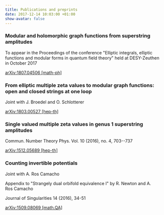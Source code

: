 ```yaml
---
title: Publications and preprints
date: 2017-12-14 10:03:00 +01:00
show-avatar: false
---
```


### Modular and holomorphic graph functions from superstring amplitudes

To appear in the Proceedings of the conference "Elliptic integrals, elliptic functions and modular forms in quantum field theory" held at DESY-Zeuthen in October 2017

[arXiv:1807.04506 [math-ph]](https://arxiv.org/pdf/1807.04506.pdf)

### From elliptic multiple zeta values to modular graph functions: open and closed strings at one loop

Joint with J. Broedel and O. Schlotterer

[arXiv:1803.00527 [hep-th]](https://arxiv.org/pdf/1803.00527.pdf)

### Single valued multiple zeta values in genus 1 superstring amplitudes

Commun. Number Theory Phys. Vol. 10 (2016), no. 4, 703--737 

[arXiv:1512.05689 [hep-th]](https://arxiv.org/pdf/1512.05689.pdf)

### Counting invertible potentials

Joint with A. Ros Camacho

Appendix to "Strangely dual orbifold equivalence I" by R. Newton and A. Ros Camacho

Journal of Singularities 14 (2016), 34-51

[arXiv:1509.08069 [math.QA]](https://arxiv.org/pdf/1509.08069.pdf)